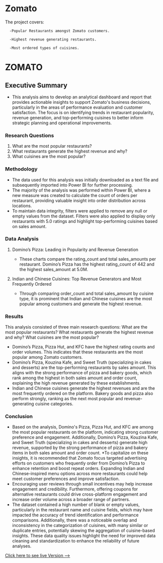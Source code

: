 # Zomato									

  The project covers:
    
      -Popular Restaurants amongst Zomato customers.
      
      -Highest revenue generating restaurants.
      
      -Most ordered types of cuisines.

# ZOMATO

## Executive Summary
* This analysis aims to develop an analytical dashboard and report that provides actionable insights to support Zomato's business decisions, particularly in the areas of performance evaluation and customer satisfaction. The focus is on identifying trends in restaurant popularity, revenue generation, and top-performing cuisines to better inform strategic planning and operational improvements. 

### Research Questions

1. What are the most popular restaurants?
2. What restaurants generate the highest revenue and why?
3. What cuisines are the most popular?

### Methodology
* The data used for this analysis was initially downloaded as a text file and subsequently imported into Power BI for further processing.
* The majority of the analysis was performed within Power BI, where a new measure was created to calculate the count of orders per restaurant, providing valuable insight into order distribution across locations. 
* To maintain data integrity, filters were applied to remove any null or empty values from the dataset. Filters were also applied to display only restaurants with 5.0 ratings and highlight top-performing cuisines based on sales amount.

### Data Analysis
1. Domino’s Pizza: Leading in Popularity and Revenue Generation
    * These charts compare the rating_count and total sales_amounts per restaurant. Domino’s Pizza has the highest rating_count of  442 and the highest sales_amount at 5.0M.

2. Indian and Chinese Cuisines: Top Revenue Generators and Most Frequently Ordered
    * Through comparing order_count and total sales_amount by cuisine type, it is prominent that Indian and Chinese cuisines are the most popular among customers and generate the highest revenue.

### Results
This analysis consisted of three main research questions: What are the most popular restaurants? What restaurants generate the highest revenue and why? What cuisines are the most popular?
  * Domino’s Pizza, Pizza Hut, and KFC have the highest rating counts and order volumes. This indicates that these restaurants are the most popular among Zomato customers. 
  * Domino’s Pizza, Kouzina Kafe, and Sweet Truth (specializing in cakes and desserts) are the top-performing restaurants by sales amount. This aligns with the strong performance of pizza and bakery goods, which rank among the highest in both sales amount and order count, explaining the high revenue generated by these establishments.
  * Indian and Chinese cuisines generate the highest revenues and are the most frequently ordered on the platform. Bakery goods and pizza also perform strongly, ranking as the next most popular and revenue-generating cuisine categories.

### Conclusion
* Based on the analysis, Domino's Pizza, Pizza Hut, and KFC are among the most popular restaurants on the platform, indicating strong customer preference and engagement. Additionally, Domino’s Pizza, Kouzina Kafe, and Sweet Truth (specializing in cakes and desserts) generate high revenue, supported by the strong performance of pizza and bakery items in both sales amount and order count.
*To capitalize on these insights, it is recommended that Zomato focus targeted advertising efforts on customers who frequently order from Domino’s Pizza to enhance retention and boost repeat orders. Expanding Indian and Chinese-inspired menu options across more restaurants could help meet customer preferences and improve satisfaction. 
* Encouraging user reviews through small incentives may help increase engagement and credibility. Furthermore, offering coupons for alternative restaurants could drive cross-platform engagement and increase order volume across a broader range of partners.
* The dataset contained a high number of blank or empty values, particularly in the restaurant name and cuisine fields, which may have impacted the accuracy of trend identification and performance comparisons. Additionally, there was a noticeable overlap and inconsistency in the categorization of cuisines, with many similar or duplicate entries, potentially skewing the aggregation of cuisine-based insights. These data quality issues highlight the need for improved data cleaning and standardization to enhance the reliability of future analyses.

[Click here to see live Version --> ](https://mpickar-my.sharepoint.com/:u:/g/personal/mackpickar_mpickar_onmicrosoft_com/EZanegRwB_dMiGjHCOhsKdUBIyv9CWqZ50kGEglfkT-EhQ?e=Yo2hqp)
